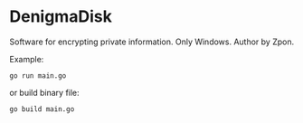 # DenigmaDisk
Software for encrypting private information. Only Windows.
Author by Zpon.

Example:

    go run main.go

or build binary file:

    go build main.go 
